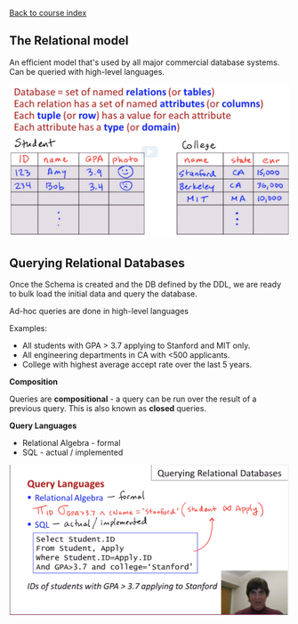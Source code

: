 [Back to course index](./index.md)

## The Relational model

An efficient model that's used by all major commercial database systems. Can be queried with high-level languages.

![The Relational Model](./assets/Relational%20Model%20visualized.png)

## Querying Relational Databases

Once the Schema is created and the DB defined by the DDL, we are ready to bulk load the initial data and query the database.

Ad-hoc queries are done in high-level languages

Examples:

- All students with GPA > 3.7 applying to Stanford and MIT only.
- All engineering departments in CA with <500 applicants.
- College with highest average accept rate over the last 5 years.

**Composition**

Queries are **compositional** - a query can be run over the result of a previous query. This is also known as **closed** queries.

**Query Languages**

- Relational Algebra - formal
- SQL - actual / implemented

![Query Languages example](./assets/query-languages-1.png)
